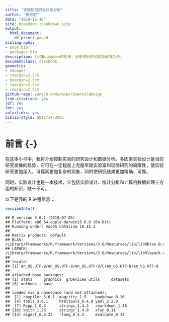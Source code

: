 ```yaml
---
title: "实验研究的设计及分析"
author: "杨志宏"
date: "2019-12-10"
site: bookdown::bookdown_site
output:
  html_document:
    df_print: paged
bibliography:
- book.bib
- packages.bib
description: 介绍Bookdown的使用，记录遇到的问题及解决办法。
documentclass: ctexbook
geometry:
- a4paper
- tmargin=2.5cm
- bmargin=2.5cm
- lmargin=3.5cm
- rmargin=2.5cm
github-repo: yangjh-xbmu/experimentaldesign
link-citations: yes
lof: yes
lot: yes
colorlinks: yes
biblio-style: GBT7714-2005
---
```




# 前言 {-}

在这本小书中，我将介绍控制实验的研究设计和数据分析。多因素实验设计是当前研究发展的趋势，它可在一定程度上克服早期实验室和现场研究的局限性，使实验研究更加深入，可探索更加复杂的现象，同时使研究结果更加精确、可靠。

同时，实验设计也是一本技术，它包括实验设计、统计分析和计算机数据处理三方面的知识，缺一不可。

以下是我的 R 进程信息：


```r
sessionInfo()
```

```
## R version 3.6.1 (2019-07-05)
## Platform: x86_64-apple-darwin15.6.0 (64-bit)
## Running under: macOS Catalina 10.15.1
## 
## Matrix products: default
## BLAS:   /Library/Frameworks/R.framework/Versions/3.6/Resources/lib/libRblas.0.dylib
## LAPACK: /Library/Frameworks/R.framework/Versions/3.6/Resources/lib/libRlapack.dylib
## 
## locale:
## [1] en_US.UTF-8/en_US.UTF-8/en_US.UTF-8/C/en_US.UTF-8/en_US.UTF-8
## 
## attached base packages:
## [1] stats     graphics  grDevices utils     datasets 
## [6] methods   base     
## 
## loaded via a namespace (and not attached):
##  [1] compiler_3.6.1  magrittr_1.5    bookdown_0.16  
##  [4] tools_3.6.1     htmltools_0.4.0 yaml_2.2.0     
##  [7] Rcpp_1.0.3      stringi_1.4.3   rmarkdown_1.18 
## [10] knitr_1.26      stringr_1.4.0   xfun_0.11      
## [13] digest_0.6.23   rlang_0.4.2     evaluate_0.14
```
